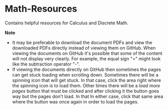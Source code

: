 # Math-Resources
Contains helpful resources for Calculus and Discrete Math.

**Note**
- It may be preferable to download the document PDFs and view the downloaded PDFs directly instead of viewing them on GitHub. When viewing the documents on GitHub it's possible that some of the content will not display very clearly. For example, the equal sign "=" might look like the subtraction operator "-".
- If viewing the documents directly on GitHub then sometimes the pages can get stuck loading when scrolling down. Sometimes there will be a spinning icon that will get stuck. In that case, click the area right where the spinning icon is to load them. Other times there will be a *load more pages* button that must be clicked and after clicking it the button goes way but the pages don't load. In that In either case, click that same area where the button was once again in order to load the pages. 
